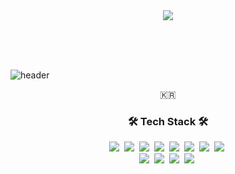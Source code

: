 
<div align="center">
  <img align='center' src="https://github-readme-stats.vercel.app/api?username=kojongDev&show_icons=false&count_private=true&bg_color=30,fbc2eb,a6c1ee&title_color=ffeffa&text_color=fff">
</div>

<br/><br/><br/>

![header](https://capsule-render.vercel.app/api?type=soft&color=auto&height=150&section=header&text=KojongDev&fontSize=70&animation=twinkling)


<p align="center">🇰🇷</p>

<h3 align="center">🛠 Tech Stack 🛠</h3>

<p align="center">
  <img src="https://img.shields.io/badge/React-3766AB?style=flat-square&logo=Python&logoColor=white"/></a>&nbsp 
  <img src="https://img.shields.io/badge/React-Native-007396?style=flat-square&logo=Java&logoColor=white"/></a>&nbsp 
  <img src="https://img.shields.io/badge/Firebase-007396?style=flat-square&logo=Java&logoColor=white"/></a>&nbsp 
  <img src="https://img.shields.io/badge/Javasript-00599C?style=flat-square&logo=C%2B%2B&logoColor=white"/></a>&nbsp 
  <img src="https://img.shields.io/badge/Typesript-00599C?style=flat-square&logo=C%2B%2B&logoColor=white"/></a>&nbsp 
  <img src="https://img.shields.io/badge/Vue-A8B9CC?style=flat-square&logo=C&logoColor=white"/></a>&nbsp 
  <img src="https://img.shields.io/badge/html-1572B6?style=flat-square&logo=css3&logoColor=white"/></a>&nbsp 
  <img src="https://img.shields.io/badge/css-1572B6?style=flat-square&logo=css3&logoColor=white"/></a>&nbsp 
  <br>
  <img src="https://img.shields.io/badge/djaong-A8B9CC?style=flat-square&logo=C&logoColor=white"/></a>&nbsp 
  <img src="https://img.shields.io/badge/Python-A8B9CC?style=flat-square&logo=C&logoColor=white"/></a>&nbsp 
  <img src="https://img.shields.io/badge/C-A8B9CC?style=flat-square&logo=C&logoColor=white"/></a>&nbsp 
  <img src="https://img.shields.io/badge/GCP-A8B9CC?style=flat-square&logo=C&logoColor=white"/></a>&nbsp 
</p>
